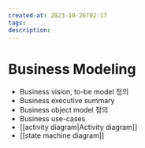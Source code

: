 ```yaml
---
created-at: 2023-10-26T02:17
tags: 
description:
---
```

# Business Modeling
- Business vision, to-be model 정의
- Business executive summary
- Business object model 정의
- Business use-cases
- [[activity diagram|Activity diagram]]
- [[state machine diagram]]